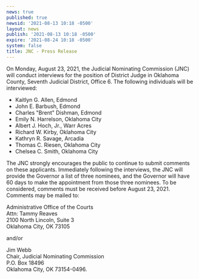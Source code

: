 ```yaml
---
news: true
published: true
newsid: '2021-08-13 10:18 -0500'
layout: news
publish: '2021-08-13 10:18 -0500'
expire: '2021-08-24 10:18 -0500'
system: false
title: JNC - Press Release
---
```

On Monday, August 23, 2021, the Judicial Nominating Commission (JNC) will conduct interviews for the position of District Judge in Oklahoma County, Seventh Judicial District, Office 6. The following individuals will be interviewed:

- Kaitlyn G. Allen, Edmond
- John E. Barbush, Edmond
- Charles "Brent" Dishman, Edmond
- Emily N. Harrelson, Oklahoma City
- Albert J. Hoch, Jr., Warr Acres
- Richard W. Kirby, Oklahoma City
- Kathryn R. Savage, Arcadia
- Thomas C. Riesen, Oklahoma City
- Chelsea C. Smith, Oklahoma City

The JNC strongly encourages the public to continue to submit comments on these applicants. Immediately following the interviews, the JNC will provide the Governor a list of three nominees, and the Governor will have 60 days to make the appointment from those three nominees. To be considered, comments must be received before August 23, 2021. Comments may be mailed to:

Administrative Office of the Courts  
Attn: Tammy Reaves  
2100 North Lincoln, Suite 3  
Oklahoma City, OK 73105  

and/or  

Jim Webb  
Chair, Judicial Nominating Commission  
P.O. Box 18496  
Oklahoma City, OK 73154-0496.  
